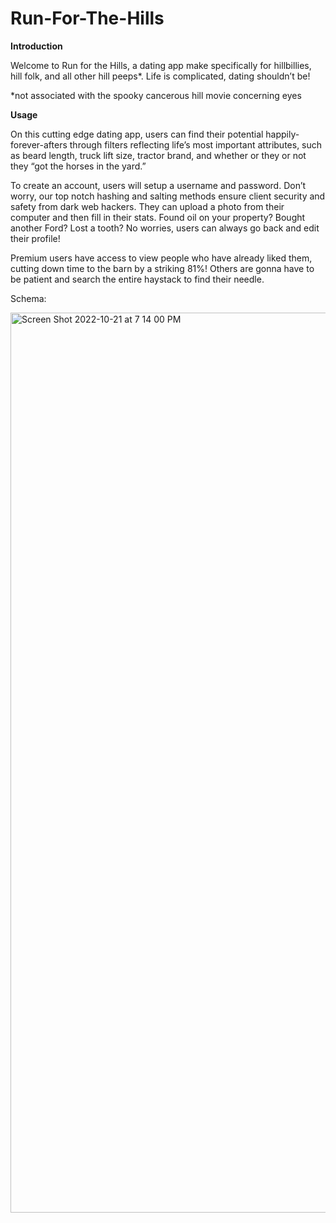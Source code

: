 # Run-For-The-Hills

**Introduction**

Welcome to Run for the Hills, a dating app make specifically for hillbillies, hill folk, and all other hill peeps*.  Life is complicated, dating shouldn’t be!

*not associated with the spooky cancerous hill movie concerning eyes

**Usage**

On this cutting edge dating app, users can find their potential happily-forever-afters through filters reflecting life’s most important attributes, such as beard length, truck lift size, tractor brand, and whether or they or not they “got the horses in the yard.”

To create an account, users will setup a username and password.  Don’t worry, our top notch hashing and salting methods ensure client security and safety from dark web hackers.  They can upload a photo from their computer and then fill in their stats.  Found oil on your property?  Bought another Ford?  Lost a tooth?  No worries, users can always go back and edit their profile!

Premium users have access to view people who have already liked them, cutting down time to the barn by a striking 81%!  Others are gonna have to be patient and search the entire haystack to find their needle.

Schema:

<img width="1440" alt="Screen Shot 2022-10-21 at 7 14 00 PM" src="https://user-images.githubusercontent.com/78387837/197309952-9650ace3-65a0-4db7-8e0c-263b59519d90.png">
